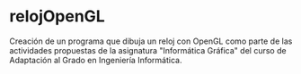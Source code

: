 # relojOpenGL
Creación de un programa que dibuja un reloj con OpenGL como parte de las actividades propuestas de la asignatura "Informática Gráfica" del curso de Adaptación al Grado en Ingeniería Informática.
